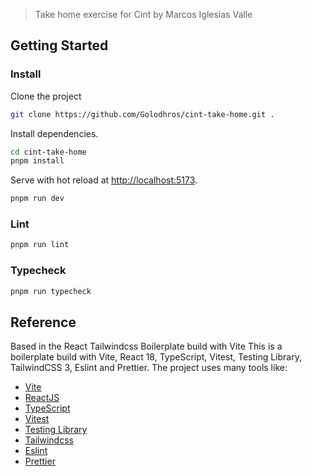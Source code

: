 > Take home exercise for Cint by Marcos Iglesias Valle

## Getting Started

### Install

Clone the project
```bash
git clone https://github.com/Golodhros/cint-take-home.git .
```

Install dependencies.

```bash
cd cint-take-home
pnpm install
```

Serve with hot reload at <http://localhost:5173>.

```bash
pnpm run dev
```

### Lint

```bash
pnpm run lint
```

### Typecheck

```bash
pnpm run typecheck
```


## Reference
Based in the React Tailwindcss Boilerplate build with Vite
This is a boilerplate build with Vite, React 18, TypeScript, Vitest, Testing Library, TailwindCSS 3, Eslint and Prettier.
The project uses many tools like:

- [Vite](https://vitejs.dev)
- [ReactJS](https://reactjs.org)
- [TypeScript](https://www.typescriptlang.org)
- [Vitest](https://vitest.dev)
- [Testing Library](https://testing-library.com)
- [Tailwindcss](https://tailwindcss.com)
- [Eslint](https://eslint.org)
- [Prettier](https://prettier.io)

